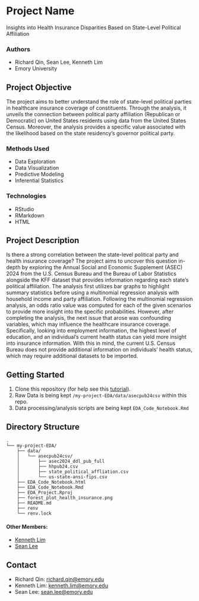 # Project Name
Insights into Health Insurance Disparities Based on State-Level Political Affiliation

### Authors
* Richard Qin, Sean Lee, Kenneth Lim
* Emory University

## Project Objective
The project aims to better understand the role of state-level political parties in healthcare insurance coverage of constituents. Through the analysis, it unveils the connection between political party affiliation (Republican or Democratic) on United States residents using data from the United States Census. Moreover, the analysis provides a specific value associated with the likelihood based on the state residency’s governor political party. 

### Methods Used
* Data Exploration
* Data Visualization
* Predictive Modeling
* Inferential Statistics

### Technologies
* RStudio 
* RMarkdown
* HTML

## Project Description

Is there a strong correlation between the state-level political party and health insurance coverage? The project aims to uncover this question in-depth by exploring the Annual Social and Economic Supplement (ASEC) 2024 from the U.S. Census Bureau and the Bureau of Labor Statistics alongside the KFF dataset that provides information regarding each state’s political affiliation. The analysis first utilizes bar graphs to highlight summary statistics before using a multinomial regression analysis with household income and party affiliation. Following the multinomial regression analysis, an odds ratio value was computed for each of the given scenarios to provide more insight into the specific probabilities. However, after completing the analysis, the next issue that arose was confounding variables, which may influence the healthcare insurance coverage. Specifically, looking into employment information, the highest level of education, and an individual’s current health status can yield more insight into insurance information. With this in mind, the current U.S. Census Bureau does not provide additional information on individuals’ health status, which may require additional datasets to be imported.

## Getting Started

1. Clone this repository (for help see this [tutorial](https://help.github.com/articles/cloning-a-repository/)).
2. Raw Data is being kept `/my-project-EDA/data/asecpub24csv` within this repo.    
4. Data processing/analysis scripts are being kept `EDA_Code_Notebook.Rmd`

## Directory Structure
```
.
└── my-project-EDA/
    ├── data/
    │   └── asecpub24csv/
    │       ├── asec2024_ddl_pub_full
    │       ├── hhpub24.csv
    │       ├── state_political_affliation.csv
    │       └── us-state-ansi-fips.csv
    ├── EDA_Code_Notebook.html
    ├── EDA_Code_Notebook.Rmd
    ├── EDA_Project.Rproj
    ├── forest_plot_health_insurance.png
    ├── README.md
    ├── renv
    └── renv.lock
```

#### Other Members:
- [Kenneth Lim](https://github.com/LimK2025)
- [Sean Lee](https://github.com/hmseanlee)

## Contact
* Richard Qin: richard.qin@emory.edu
* Kenneth Lim: kenneth.lim@emory.edu
* Sean Lee: sean.lee@emory.edu


